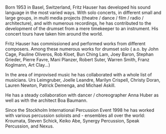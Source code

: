 Born 1953 in Basel, Switzerland, Fritz Hauser has developed his sound language in the most varied ways. With solo concerts, in different small and large groups, in multi media projects (theatre / dance / film / radio / architecture), and with numerous recordings, he has contributed to the development of the drumset from a mere timekeeper to an instrument. His concert tours have taken him around the world.

Fritz Hauser has commissioned and performed works from different composers. Among these numerous works for drumset solo ( a.o. by John Cage, Pauline Oliveros, Rob Kloet, Bun Ching Lam, Joey Baron, Stephan Grieder, Pierre Favre, Mani Planzer, Robert Suter, Warren Smith, Franz Koglmann, Art Clay...)

In the area of improvised music he has collaborated with a whole list of musicians. Urs Leimgruber, Joelle Leandre, Marilyn Crispell, Christy Doran, Lauren Newton, Patrick Demenga, and Michael Askill.

He has a steady collaboration with dancer / choreographer Anna Huber as well as with the architect Boa Baumann.

Since the Stockholm International Percussion Event 1998 he has worked with various percussion soloists and - ensembles all over the world: Kroumata, Steven Schick, Keiko Abe, Synergy Percussion, Speak Percussion, and Nexus.